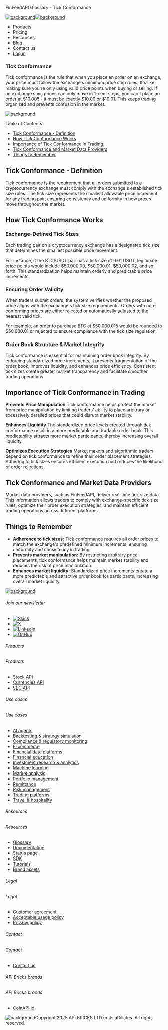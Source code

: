 FinFeedAPI Glossary - Tick Conformance

[![background](/_next/image?url=https%3A%2F%2Fcdn.sanity.io%2Fimages%2Fxpx4czto%2Fproduction%2Fc9a795fc7fb3558997d636211a44e71eb59288f0-773x184.png&w=1920&q=75)![background](https://cdn.sanity.io/images/xpx4czto/production/875913d8710b3054c19fad19673dc5592614265e-773x184.svg)](/)

* Products
* Pricing
* Resources
* [Blog](/blog)
* Contact us
* [Log in](https://console.finfeedapi.com/?link=/apikeys/create)

### Tick Conformance

Tick conformance is the rule that when you place an order on an exchange, your price must follow the exchange's minimum price step rules. It's like making sure you're only using valid price points when buying or selling. If an exchange says prices can only move in 1-cent steps, you can't place an order at $10.005 - it must be exactly $10.00 or $10.01. This keeps trading organized and prevents confusion in the market.

![background](https://cdn.sanity.io/images/xpx4czto/production/999c709b2777af013884c6e2623e9aa699585a06-429x429.svg)

Table of Contents

* [Tick Conformance - Definition](#link-f48b26d1e5c9)
* [How Tick Conformance Works](#link-71de168c9abb)
* [Importance of Tick Conformance in Trading](#link-a193e75b2e84)
* [Tick Conformance and Market Data Providers](#link-7a2fa0547004)
* [Things to Remember](#link-5835f53f76eb)

**Tick Conformance - Definition**
---------------------------------

Tick conformance is the requirement that all orders submitted to a cryptocurrency exchange must comply with the exchange's established tick size rules. The tick size represents the smallest allowable price increment for any trading pair, ensuring consistency and uniformity in how prices move throughout the market.

**How Tick Conformance Works**
------------------------------

### **Exchange-Defined Tick Sizes**

Each trading pair on a cryptocurrency exchange has a designated tick size that determines the smallest possible price movement.

For instance, if the BTC/USDT pair has a tick size of 0.01 USDT, legitimate price points would include $50,000.00, $50,000.01, $50,000.02, and so forth. This standardization helps maintain orderly and predictable price increments.

### **Ensuring Order Validity**

When traders submit orders, the system verifies whether the proposed price aligns with the exchange's tick size requirements. Orders with non-conforming prices are either rejected or automatically adjusted to the nearest valid tick.

For example, an order to purchase BTC at $50,000.015 would be rounded to $50,000.01 or rejected to ensure compliance with the tick size regulation.

### **Order Book Structure & Market Integrity**

Tick conformance is essential for maintaining order book integrity. By enforcing standardized price increments, it prevents fragmentation of the order book, improves liquidity, and enhances price efficiency. Consistent tick sizes create greater market transparency and facilitate smoother trading operations.

**Importance of Tick Conformance in Trading**
---------------------------------------------

**Prevents Price Manipulation** Tick conformance helps protect the market from price manipulation by limiting traders' ability to place arbitrary or excessively detailed prices that could disrupt market stability.

**Enhances Liquidity** The standardized price levels created through tick conformance result in a more predictable and tradable order book. This predictability attracts more market participants, thereby increasing overall liquidity.

**Optimizes Execution Strategies** Market makers and algorithmic traders depend on tick conformance to refine their order placement strategies. Adhering to tick sizes ensures efficient execution and reduces the likelihood of order rejections.

**Tick Conformance and Market Data Providers**
----------------------------------------------

Market data providers, such as FinFeedAPI, deliver real-time tick size data. This information allows traders to comply with exchange-specific tick size rules, optimize their order execution strategies, and maintain efficient trading operations across different platforms.

**Things to Remember**
----------------------

* **Adherence to [tick sizes](https://www.finfeedapi.com/learn/glossary/tick-size):** Tick conformance requires all order prices to match the exchange's predefined minimum increments, ensuring uniformity and consistency in trading.
* **Prevents market manipulation:** By restricting arbitrary price placements, tick conformance helps maintain market stability and reduces the risk of price manipulation.
* **Enhances market liquidity:** Standardized price increments create a more predictable and attractive order book for participants, increasing overall market liquidity.

[![background](https://cdn.sanity.io/images/xpx4czto/production/8a2788aebc71f7f5dce82eb1b7a5e5cec9a64838-773x184.svg)](/)

###### Join our newsletter

* [![Slack](https://cdn.sanity.io/images/xpx4czto/production/26371f7c1474b3ce9e67c32e006a140ddd704b95-512x512.svg)](https://finfeedapi.slack.com/x-p8539721774929-8529109118914-8531038476964/messages/C08FVM7P68H)
* [![X](/_next/image?url=https%3A%2F%2Fcdn.sanity.io%2Fimages%2Fxpx4czto%2Fproduction%2F0aa41878d0ceb77292d9f847b2f4e21d688460c1-2400x2453.png&w=64&q=75)](https://x.com/FinFeedAPI "Follow FinFeedAPI on X")
* [![LinkedIn](/_next/image?url=https%3A%2F%2Fcdn.sanity.io%2Fimages%2Fxpx4czto%2Fproduction%2Fb9ce6f119974543779bbcad7563e234be8edd900-840x779.png&w=64&q=75)](https://www.linkedin.com/company/finfeedapi/?viewAsMember=true "Join FinFeedAPI on LinkedIn")
* [![GitHub](https://cdn.sanity.io/images/xpx4czto/production/f202b6faccfd5cc46299b976c2635fee60b55aa0-98x96.svg)](https://github.com/api-bricks/api-bricks-sdk/tree/master/finfeedapi)

###### Products

###### Products

* [Stock API](/products/stock-api)
* [Currencies API](/products/currencies-api)
* [SEC API](/products/sec-api)

###### Use cases

###### Use cases

* [AI agents](/use-case/ai-agents)
* [Backtesting & strategy simulation](/use-case/backtesting-strategy-simulation)
* [Compliance & regulatory monitoring](/use-case/compliance-regulatory-monitoring)
* [E-commerce](/use-case/e-commerce)
* [Financial data platforms](/use-case/financial-data-platforms)
* [Financial education](/use-case/education-platforms)
* [Investment research & analytics](/use-case/investment-research-analytics)
* [Machine learning](/use-case/machine-learning)
* [Market analysis](/use-case/market-analysis)
* [Portfolio management](/use-case/portfolio-management)
* [Remittance](/use-case/remittance)
* [Risk management](/use-case/risk-management)
* [Trading platforms](/use-case/trading-platforms)
* [Travel & hospitality](/use-case/travel-hospitality)

###### Resources

###### Resources

* [Glossary](/learn/glossary)
* [Documentation](https://docs.finfeedapi.com/)
* [Status page](https://status.finfeedapi.com/)
* [SDK](https://github.com/api-bricks/api-bricks-sdk/tree/master/finfeedapi)
* [Tutorials](https://github.com/api-bricks/api-bricks-sdk/tree/master/finfeedapi/sec-api-rest/tutorials)
* [Brand assets](https://brandfetch.com/finfeedapi.com)

###### Legal

###### Legal

* [Customer agreement](/legal#link-479af90ac5b8)
* [Acceptable usage policy](/legal#link-469068dc1416)
* [Privacy policy](/legal#link-192d9f962f94)

###### Contact

###### Contact

* [Contact us](/contact-us)

###### API Bricks brands

###### API Bricks brands

* [CoinAPI.io](https://www.coinapi.io/?utm_source=finfeedapi&utm_medium=referral&utm_campaign=finfeedapi_footer)

![background](https://cdn.sanity.io/images/xpx4czto/production/33a64ee50c88a79ba86cc35ba36e9eb13987bbe7-152x184.svg)Copyright 2025 API BRICKS LTD or its affiliates. All rights reserved.